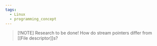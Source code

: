 ```yaml
---
tags:
  - Linux
  - programming_concept
---
```


> [!NOTE] Research to be done!
> How do stream pointers differ from [[File descriptor]]s?
